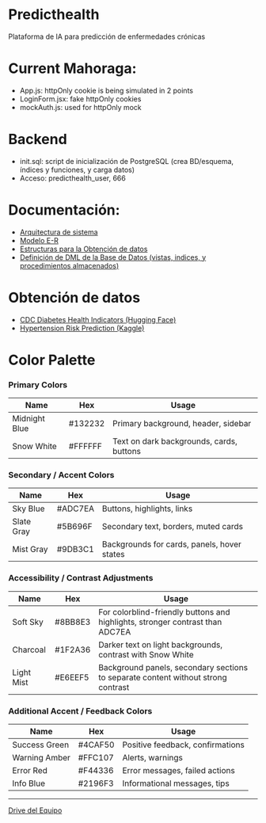 # Predicthealth
Plataforma de IA para predicción de enfermedades crónicas

# Current Mahoraga:
- App.js: httpOnly cookie is being simulated in 2 points
- LoginForm.jsx: fake httpOnly cookies
- mockAuth.js: used for httpOnly mock

# Backend
- init.sql: script de inicialización de PostgreSQL (crea BD/esquema, índices y funciones, y carga datos)
- Acceso: predicthealth_user, 666

# Documentación:
- [Arquitectura de sistema](https://lucid.app/lucidchart/e8a4c780-8b4f-4ca2-8605-5b6e3927194d/edit?invitationId=inv_925c84d6-c21d-43af-ba4d-35265cca643f)
- [Modelo E-R](https://docs.google.com/document/d/1VXycVG1fAsWVyR-WUuyAO9iuKRno-keRreiZjPSXJNE/edit?tab=t.0#heading=h.y19w7r73ouiy)
- [Estructuras para la Obtención de datos](https://docs.google.com/document/d/1DDVxPYFhKs7FMCuM7HOlUwLIojpXSd_S73FzS5eaxjw/edit?tab=t.0#heading=h.5vs05pkyy3tq)
- [Definición de DML de la Base de Datos (vistas, indices, y procedimientos almacenados)](https://docs.google.com/document/d/1rEvLP03b2Vg-RNRP1V1NPEwThnwyppSAWdXHW_kgzj4/edit?tab=t.0#heading=h.ju9obmyylsaz)

# Obtención de datos
- [CDC Diabetes Health Indicators (Hugging Face)](https://huggingface.co/datasets/Bena345/cdc-diabetes-health-indicators)
- [Hypertension Risk Prediction (Kaggle)](https://www.kaggle.com/datasets/miadul/hypertension-risk-prediction-dataset?utm_source=chatgpt.com)

# Color Palette

### **Primary Colors**

| Name          | Hex     | Usage                                    |
| ------------- | ------- | ---------------------------------------- |
| Midnight Blue | #132232 | Primary background, header, sidebar      |
| Snow White    | #FFFFFF | Text on dark backgrounds, cards, buttons |

### **Secondary / Accent Colors**

| Name       | Hex     | Usage                                       |
| ---------- | ------- | ------------------------------------------- |
| Sky Blue   | #ADC7EA | Buttons, highlights, links                  |
| Slate Gray | #5B696F | Secondary text, borders, muted cards        |
| Mist Gray  | #9DB3C1 | Backgrounds for cards, panels, hover states |

### **Accessibility / Contrast Adjustments**

| Name       | Hex     | Usage                                                                             |
| ---------- | ------- | --------------------------------------------------------------------------------- |
| Soft Sky   | #8BB8E3 | For colorblind-friendly buttons and highlights, stronger contrast than ADC7EA     |
| Charcoal   | #1F2A36 | Darker text on light backgrounds, contrast with Snow White                        |
| Light Mist | #E6EEF5 | Background panels, secondary sections to separate content without strong contrast |

### **Additional Accent / Feedback Colors**

| Name          | Hex     | Usage                            |
| ------------- | ------- | -------------------------------- |
| Success Green | #4CAF50 | Positive feedback, confirmations |
| Warning Amber | #FFC107 | Alerts, warnings                 |
| Error Red     | #F44336 | Error messages, failed actions   |
| Info Blue     | #2196F3 | Informational messages, tips     |

---

[Drive del Equipo](https://drive.google.com/drive/u/0/folders/1IMpgyBlC8rK01qJg5JJ2ua4tupmby4gT)
